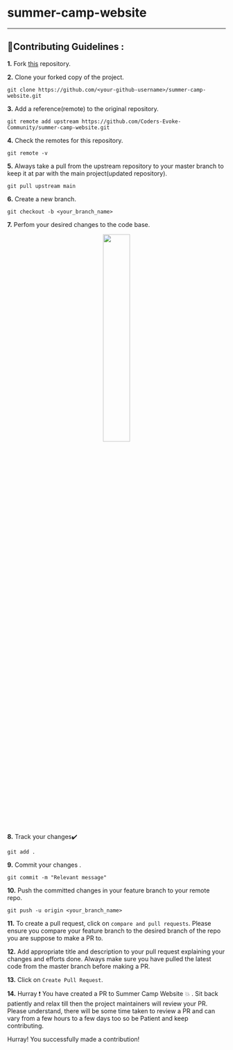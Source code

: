 # summer-camp-website

---

## 📌Contributing Guidelines :

**1.** Fork [this](https://github.com/Coders-Evoke-Community/summer-camp-website) repository.

**2.** Clone your forked copy of the project.

```
git clone https://github.com/<your-github-username>/summer-camp-website.git
```

**3.** Add a reference(remote) to the original repository.

```
git remote add upstream https://github.com/Coders-Evoke-Community/summer-camp-website.git
```

**4.** Check the remotes for this repository.

```
git remote -v
```

**5.** Always take a pull from the upstream repository to your master branch to keep it at par with the main project(updated repository).

```
git pull upstream main
```

**6.** Create a new branch.

```
git checkout -b <your_branch_name>
```

**7.** Perfom your desired changes to the code base.

<p align="center"><img width=35% src="https://media.giphy.com/media/qgQUggAC3Pfv687qPC/giphy.gif"></p>

**8.** Track your changes:heavy_check_mark:

```
git add .
```

**9.** Commit your changes .

```
git commit -m "Relevant message"
```

**10.** Push the committed changes in your feature branch to your remote repo.

```
git push -u origin <your_branch_name>
```

**11.** To create a pull request, click on `compare and pull requests`. Please ensure you compare your feature branch to the desired branch of the repo you are suppose to make a PR to.

**12.** Add appropriate title and description to your pull request explaining your changes and efforts done. Always make sure you have pulled the latest code from the master branch before making a PR.

**13.** Click on `Create Pull Request`.

**14.** Hurray ❗ You have created a PR to Summer Camp Website 💥 . Sit back patiently and relax till then the project maintainers will review your PR. Please understand, there will be some time taken to review a PR and can vary from a few hours to a few days too so be Patient and keep contributing.

Hurray! You successfully made a contribution!
